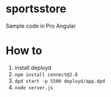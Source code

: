 # sportsstore
Sample code in Pro Angular

# How to
1. install deployd
2. `npm install connect@2.8`
3. `dpd start -p 5500 deployd/app.dpd`
4. `node server.js`
